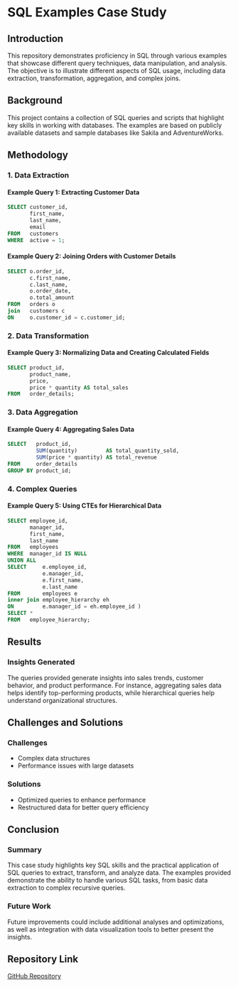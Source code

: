# SQL Examples Case Study

## Introduction
This repository demonstrates proficiency in SQL through various examples that showcase different query techniques, data manipulation, and analysis. The objective is to illustrate different aspects of SQL usage, including data extraction, transformation, aggregation, and complex joins.

## Background
This project contains a collection of SQL queries and scripts that highlight key skills in working with databases. The examples are based on publicly available datasets and sample databases like Sakila and AdventureWorks.

## Methodology

### 1. Data Extraction
#### Example Query 1: Extracting Customer Data
```sql
SELECT customer_id,
       first_name,
       last_name,
       email
FROM   customers
WHERE  active = 1;
```

#### Example Query 2: Joining Orders with Customer Details
```sql
SELECT o.order_id,
       c.first_name,
       c.last_name,
       o.order_date,
       o.total_amount
FROM   orders o
join   customers c
ON     o.customer_id = c.customer_id;
```

### 2. Data Transformation
#### Example Query 3: Normalizing Data and Creating Calculated Fields
```sql
SELECT product_id,
       product_name,
       price,
       price * quantity AS total_sales
FROM   order_details;
```

### 3. Data Aggregation
#### Example Query 4: Aggregating Sales Data
```sql
SELECT   product_id,
         SUM(quantity)         AS total_quantity_sold,
         SUM(price * quantity) AS total_revenue
FROM     order_details
GROUP BY product_id;
```

### 4. Complex Queries
#### Example Query 5: Using CTEs for Hierarchical Data
```sql
SELECT employee_id,
       manager_id,
       first_name,
       last_name
FROM   employees
WHERE  manager_id IS NULL
UNION ALL
SELECT     e.employee_id,
           e.manager_id,
           e.first_name,
           e.last_name
FROM       employees e
inner join employee_hierarchy eh
ON         e.manager_id = eh.employee_id )
SELECT *
FROM   employee_hierarchy;
```

## Results
### Insights Generated
The queries provided generate insights into sales trends, customer behavior, and product performance. For instance, aggregating sales data helps identify top-performing products, while hierarchical queries help understand organizational structures.

## Challenges and Solutions
### Challenges
- Complex data structures
- Performance issues with large datasets

### Solutions
- Optimized queries to enhance performance
- Restructured data for better query efficiency

## Conclusion
### Summary
This case study highlights key SQL skills and the practical application of SQL queries to extract, transform, and analyze data. The examples provided demonstrate the ability to handle various SQL tasks, from basic data extraction to complex recursive queries.

### Future Work
Future improvements could include additional analyses and optimizations, as well as integration with data visualization tools to better present the insights.

## Repository Link
[GitHub Repository](https://github.com/rgrantham82/SQL_Examples)
